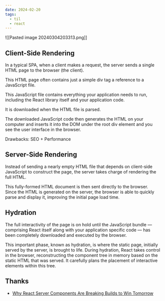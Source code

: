 ```yaml
---
date: 2024-02-20
tags:
  - til
  - react
---
```



![[Pasted image 20240304203313.png]]

## Client-Side Rendering

In a typical SPA, when a client makes a request, the server sends a single HTML page to the browser (the client). 

This HTML page often contains just a simple div tag a reference to a JavaScript file. 

This JavaScript file contains everything your application needs to run, including the React library itself and your application code. 

It is downloaded when the HTML file is parsed.

The downloaded JavaScript code then generates the HTML on your computer and inserts it into the DOM under the root div element and you see the user interface in the browser.

Drawbacks: SEO + Performance

## Server-Side Rendering

Instead of sending a nearly empty HTML file that depends on client-side JavaScript to construct the page, the server takes charge of rendering the full HTML. 

This fully-formed HTML document is then sent directly to the browser. Since the HTML is generated on the server, the browser is able to quickly parse and display it, improving the initial page load time.

## Hydration

The full interactivity of the page is on hold until the JavaScript bundle — comprising React itself along with your application specific code — has been completely downloaded and executed by the browser.

This important phase, known as hydration, is where the static page, initially served by the server, is brought to life. During hydration, React takes control in the browser, reconstructing the component tree in memory based on the static HTML that was served. It carefully plans the placement of interactive elements within this tree.




## Thanks

- [Why React Server Components Are Breaking Builds to Win Tomorrow](https://www.builder.io/blog/why-react-server-components)

